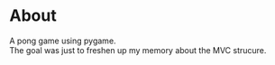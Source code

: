 # About
A pong game using pygame.<br/>
The goal was just to freshen up my memory about the MVC strucure.
